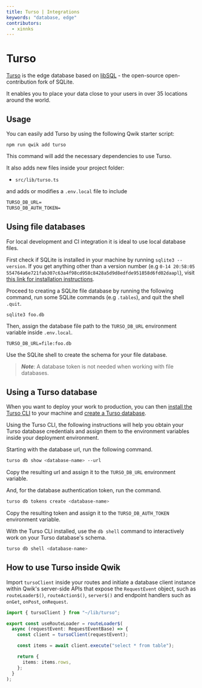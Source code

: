 ```yaml
---
title: Turso | Integrations
keywords: "database, edge"
contributors:
  - xinnks
---
```


# Turso

[Turso] is the edge database based on [libSQL] - the open-source
open-contribution fork of SQLite.

It enables you to place your data close to your users in over 35 locations
around the world.

## Usage

You can easily add Turso by using the following Qwik starter script:

```shell
npm run qwik add turso
```

This command will add the necessary dependencies to use Turso.

It also adds new files inside your project folder:

- `src/lib/turso.ts`

and adds or modifies a `.env.local` file to include

```txt title=".env.local"
TURSO_DB_URL=
TURSO_DB_AUTH_TOKEN=
```

## Using file databases

For local development and CI integration it is ideal to use local database files.

First check if SQLite is installed in your machine by running `sqlite3 --version`. If you get anything other than a version number (e.g `0-14 20:58:05 554764a6e721fab307c63a4f98cd958c8428a5d9d8edfde951858d6fd02daapl`), visit [this link for installation instructions].

Proceed to creating a SQLite file database by running the following command, run some SQLite commands (e.g `.tables`), and quit the shell `.quit`.

```sh
sqlite3 foo.db
```

Then, assign the database file path to the `TURSO_DB_URL` environment variable inside `.env.local`.

```
TURSO_DB_URL=file:foo.db
```

Use the SQLite shell to create the schema for your file database.

> **_Note_**: A database token is not needed when working with file databases.

## Using a Turso database

When you want to deploy your work to production, you can then [install the Turso
CLI] to your machine and [create a Turso database].

Using the Turso CLI, the following instructions will help you obtain your Turso
database credentials and assign them to the environment variables inside your
deployment environment.

Starting with the database url, run the following command.

```sh
turso db show <database-name> --url
```

Copy the resulting url and assign it to the `TURSO_DB_URL` environment variable.

And, for the database authentication token, run the command.

```sh
turso db tokens create <database-name>
```

Copy the resulting token and assign it to the `TURSO_DB_AUTH_TOKEN` environment
variable.

With the Turso CLI installed, use the `db shell` command to interactively work on your Turso database's schema.

```sh
turso db shell <database-name>
```

## How to use Turso inside Qwik

Import `tursoClient` inside your routes and initiate a database client instance
within Qwik's server-side APIs that expose the `RequestEvent` object, such as
`routeLoader$()`, `routeAction$()`, `server$()` and endpoint handlers such as
`onGet`, `onPost`, `onRequest`.

```ts
import { tursoClient } from "~/lib/turso";

export const useRouteLoader = routeLoader$(
  async (requestEvent: RequestEventBase) => {
    const client = tursoClient(requestEvent);

    const items = await client.execute("select * from table");

    return {
      items: items.rows,
    };
  }
);
```

[Turso]: https://turso.tech
[libSQL]: https://libsql.org
[this link for installation instructions]: https://sqlite.org/download.html
[install the Turso CLI]: https://docs.turso.tech/reference/turso-cli#installation
[create a Turso database]: https://docs.turso.tech/reference/turso-cli#create-a-logical-database
